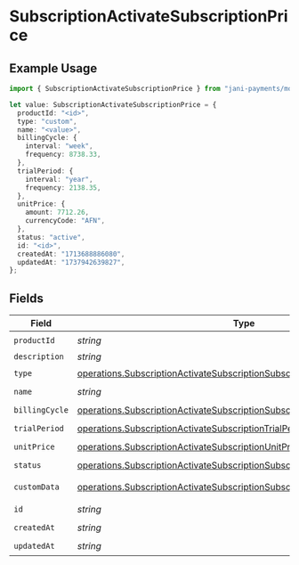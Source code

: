 # SubscriptionActivateSubscriptionPrice

## Example Usage

```typescript
import { SubscriptionActivateSubscriptionPrice } from "jani-payments/models/operations";

let value: SubscriptionActivateSubscriptionPrice = {
  productId: "<id>",
  type: "custom",
  name: "<value>",
  billingCycle: {
    interval: "week",
    frequency: 8738.33,
  },
  trialPeriod: {
    interval: "year",
    frequency: 2138.35,
  },
  unitPrice: {
    amount: 7712.26,
    currencyCode: "AFN",
  },
  status: "active",
  id: "<id>",
  createdAt: "1713688886080",
  updatedAt: "1737942639827",
};
```

## Fields

| Field                                                                                                                                                                  | Type                                                                                                                                                                   | Required                                                                                                                                                               | Description                                                                                                                                                            |
| ---------------------------------------------------------------------------------------------------------------------------------------------------------------------- | ---------------------------------------------------------------------------------------------------------------------------------------------------------------------- | ---------------------------------------------------------------------------------------------------------------------------------------------------------------------- | ---------------------------------------------------------------------------------------------------------------------------------------------------------------------- |
| `productId`                                                                                                                                                            | *string*                                                                                                                                                               | :heavy_check_mark:                                                                                                                                                     | N/A                                                                                                                                                                    |
| `description`                                                                                                                                                          | *string*                                                                                                                                                               | :heavy_minus_sign:                                                                                                                                                     | N/A                                                                                                                                                                    |
| `type`                                                                                                                                                                 | [operations.SubscriptionActivateSubscriptionSubscriptionType](../../models/operations/subscriptionactivatesubscriptionsubscriptiontype.md)                             | :heavy_check_mark:                                                                                                                                                     | N/A                                                                                                                                                                    |
| `name`                                                                                                                                                                 | *string*                                                                                                                                                               | :heavy_check_mark:                                                                                                                                                     | N/A                                                                                                                                                                    |
| `billingCycle`                                                                                                                                                         | [operations.SubscriptionActivateSubscriptionSubscriptionBillingCycle](../../models/operations/subscriptionactivatesubscriptionsubscriptionbillingcycle.md)             | :heavy_check_mark:                                                                                                                                                     | N/A                                                                                                                                                                    |
| `trialPeriod`                                                                                                                                                          | [operations.SubscriptionActivateSubscriptionTrialPeriod](../../models/operations/subscriptionactivatesubscriptiontrialperiod.md)                                       | :heavy_check_mark:                                                                                                                                                     | N/A                                                                                                                                                                    |
| `unitPrice`                                                                                                                                                            | [operations.SubscriptionActivateSubscriptionUnitPrice](../../models/operations/subscriptionactivatesubscriptionunitprice.md)                                           | :heavy_check_mark:                                                                                                                                                     | N/A                                                                                                                                                                    |
| `status`                                                                                                                                                               | [operations.SubscriptionActivateSubscriptionSubscriptionResponse200Status](../../models/operations/subscriptionactivatesubscriptionsubscriptionresponse200status.md)   | :heavy_check_mark:                                                                                                                                                     | N/A                                                                                                                                                                    |
| `customData`                                                                                                                                                           | [operations.SubscriptionActivateSubscriptionSubscriptionResponseCustomData](../../models/operations/subscriptionactivatesubscriptionsubscriptionresponsecustomdata.md) | :heavy_minus_sign:                                                                                                                                                     | Any valid JSON value                                                                                                                                                   |
| `id`                                                                                                                                                                   | *string*                                                                                                                                                               | :heavy_check_mark:                                                                                                                                                     | N/A                                                                                                                                                                    |
| `createdAt`                                                                                                                                                            | *string*                                                                                                                                                               | :heavy_check_mark:                                                                                                                                                     | N/A                                                                                                                                                                    |
| `updatedAt`                                                                                                                                                            | *string*                                                                                                                                                               | :heavy_check_mark:                                                                                                                                                     | N/A                                                                                                                                                                    |